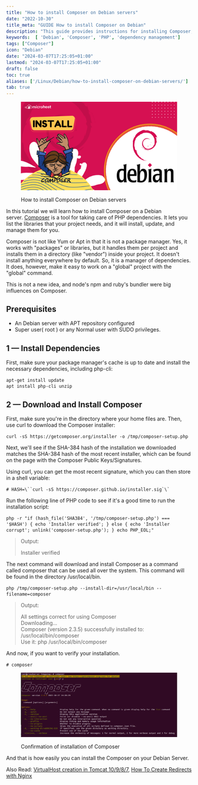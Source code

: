 ```yaml
---
title: "How to install Composer on Debian servers"
date: "2022-10-30"
title_meta: "GUIDE How to install Composer on Debian"
description: "This guide provides instructions for installing Composer, a PHP dependency manager, on Debian servers. It covers updating package lists, installing PHP dependencies, downloading the Composer installer, optionally verifying its integrity, installing Composer globally, and verifying the installation."
keywords:  [ 'Debian', 'Composer', 'PHP', 'dependency management']
tags: ["Composer"]
icon: "Debian"
date: "2024-03-07T17:25:05+01:00"
lastmod: "2024-03-07T17:25:05+01:00" 
draft: false
toc: true
aliases: ['/Linux/Debian/how-to-install-composer-on-debian-servers/']
tab: true
---
```


<figure>

![How to install Composer on Debian server](images/How-to-install-Composer-on-Debian-server-1024x576.png)

<figcaption>

How to install Composer on Debian servers

</figcaption>

</figure>

In this tutorial we will learn how to install Composer on a Debian server. [Composer](http://getcomposer.org/) is a tool for taking care of PHP dependencies. It lets you list the libraries that your project needs, and it will install, update, and manage them for you.

Composer is not like Yum or Apt in that it is not a package manager. Yes, it works with "packages" or libraries, but it handles them per project and installs them in a directory (like "vendor") inside your project. It doesn't install anything everywhere by default. So, it is a manager of dependencies. It does, however, make it easy to work on a "global" project with the "global" command.

This is not a new idea, and node's npm and ruby's bundler were big influences on Composer.

## Prerequisites

- An Debian server with APT repository configured
- Super user( root ) or any Normal user with SUDO privileges.

## 1 — Install Dependencies

First, make sure your package manager's cache is up to date and install the necessary dependencies, including php-cli:

```
apt-get install update
apt install php-cli unzip
```
## 2 — Download and Install Composer

First, make sure you're in the directory where your home files are. Then, use curl to download the Composer installer:

```
curl -sS https://getcomposer.org/installer -o /tmp/composer-setup.php
```
Next, we'll see if the SHA-384 hash of the installation we downloaded matches the SHA-384 hash of the most recent installer, which can be found on the page with the Composer Public Keys/Signatures.

Using curl, you can get the most recent signature, which you can then store in a shell variable:

```
# HASH=\``curl -sS https://composer.github.io/installer.sig`\`

```

Run the following line of PHP code to see if it's a good time to run the installation script:

```
php -r "if (hash_file('SHA384', '/tmp/composer-setup.php') === '$HASH') { echo 'Installer verified'; } else { echo 'Installer corrupt'; unlink('composer-setup.php'); } echo PHP_EOL;"
```
> Output:
> 
> Installer verified

The next command will download and install Composer as a command called composer that can be used all over the system. This command will be found in the directory /usr/local/bin.

```
php /tmp/composer-setup.php --install-dir=/usr/local/bin --filename=composer
```
> Output:
> 
> All settings correct for using Composer  
> Downloading…  
> Composer (version 2.3.5) successfully installed to: /usr/local/bin/composer  
> Use it: php /usr/local/bin/composer

And now, if you want to verify your installation.

```
# composer 
```

<figure>

![Confirmation of installation of Composer](images/image-457-1024x419.png)

<figcaption>

Confirmation of installation of Composer

</figcaption>

</figure>

And that is how easily you can install the Composer on your Debian Server.

Also Read: [VirtualHost creation in Tomcat 10/9/8/7](https://utho.com/docs/tutorial/virtualhost-creation-in-tomcat-9-8-7/), [How To Create Redirects with Nginx](https://utho.com/docs/tutorial/how-to-create-redirects-with-nginx/)
